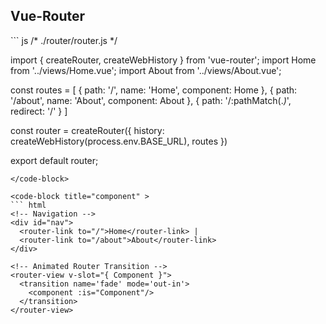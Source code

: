 ## Vue-Router

<code-group>
  <code-block title="router" active>
  ``` js
  /* ./router/router.js */

  import { createRouter, createWebHistory } from 'vue-router';
  import Home from '../views/Home.vue';
  import About from '../views/About.vue';

  const routes = [
    {
      path: '/',
      name: 'Home',
      component: Home
    },
    {
      path: '/about',
      name: 'About',
      component: About
    },
    { 
      path: '/:pathMatch(.*)*', 
      redirect: '/'
    }
  ]

  const router = createRouter({
    history: createWebHistory(process.env.BASE_URL),
    routes
  })

  export default router;
  ```
  </code-block>

  <code-block title="component" >
  ``` html
  <!-- Navigation -->
  <div id="nav">
    <router-link to="/">Home</router-link> |
    <router-link to="/about">About</router-link>
  </div>

  <!-- Animated Router Transition -->
  <router-view v-slot="{ Component }">
    <transition name='fade' mode='out-in'>
      <component :is="Component"/>
    </transition>
  </router-view>
  ```
  </code-block>
</code-group>

